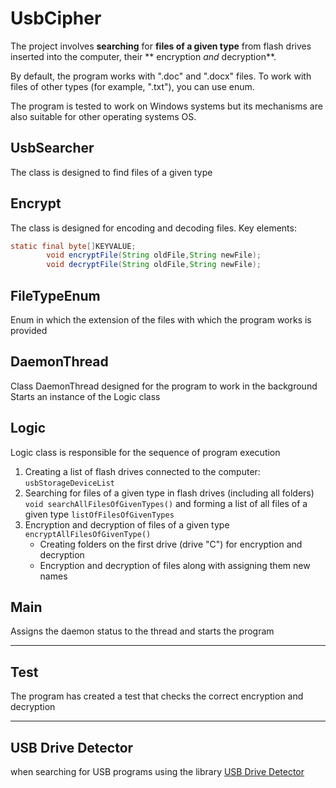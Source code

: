 
# UsbCipher

The project involves **searching** for **files of a given type** from flash drives inserted into the computer, their **
encryption *and* decryption**.

By default, the program works with ".doc" and ".docx" files. To work with files of other types
(for example, ".txt"), you can use enum.

The program is tested to work on Windows systems but its mechanisms are also suitable for other operating systems OS.

## UsbSearcher

The class is designed to find files of a given type

## Encrypt

The class is designed for encoding and decoding files. Key elements:

```java
static final byte[]KEYVALUE;
        void encryptFile(String oldFile,String newFile);
        void decryptFile(String oldFile,String newFile);
```

## FileTypeEnum

Enum in which the extension of the files with which the program works is provided

## DaemonThread

Class DaemonThread designed for the program to work in the background Starts an instance of the Logic class

## Logic

Logic class is responsible for the sequence of program execution

1. Creating a list of flash drives connected to the computer: `usbStorageDeviceList`
2. Searching for files of a given type in flash drives (including all folders) `void searchAllFilesOfGivenTypes()`
   and forming a list of all files of a given type `listOfFilesOfGivenTypes`
3. Encryption and decryption of files of a given type `encryptAllFilesOfGivenType()`
    - Creating folders on the first drive (drive "C") for encryption and decryption
    - Encryption and decryption of files along with assigning them new names

## Main

Assigns the daemon status to the thread and starts the program

 ---

## Test

The program has created a test that checks the correct encryption and decryption 

---

## USB Drive Detector
when searching for USB programs using the
library [USB Drive Detector](https://mvnrepository.com/artifact/net.samuelcampos/usbdrivedetector/2.2.1)
